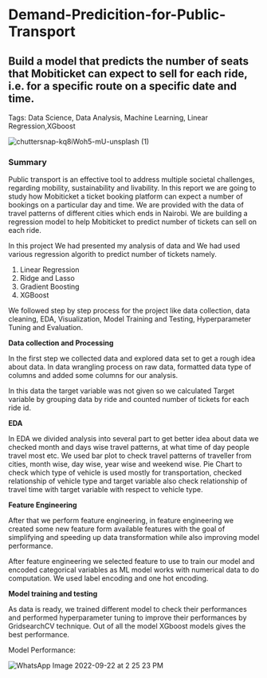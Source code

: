 # **Demand-Predicition-for-Public-Transport**
## **Build a model that predicts the number of seats that Mobiticket can expect to sell for each ride, i.e. for a specific route on a specific date and time.**

Tags: Data Science, Data Analysis, Machine Learning, Linear Regression,XGboost

![chuttersnap-kq8iWoh5-mU-unsplash (1)](https://user-images.githubusercontent.com/71922973/190112251-a2ff11a8-cb04-464c-9ead-196bb5a6c27a.jpg)

### **Summary**

Public transport is an effective tool to address multiple societal challenges, regarding mobility, sustainability and livability. In this report we are going to study how Mobiticket a ticket booking platform can expect a number of bookings on a particular day and time.
We are provided with the data of travel patterns of different cities which ends in Nairobi. We are building a regression model to help Mobiticket to predict number of tickets can sell on each ride.

In this project We had presented my analysis of data and  We had used various regression algorith to predict number of tickets namely.

1. Linear Regression
2. Ridge and Lasso
3. Gradient Boosting
4. XGBoost

We followed step by step process for the project like data collection, data cleaning, EDA, Visualization, Model Training and Testing, Hyperparameter Tuning and Evaluation.

**Data collection and Processing**

In the first step we collected data and explored data set to get a rough idea about data. In data wrangling process on raw data, formatted data type of columns and added some columns for our analysis. 

In this data the target variable was not given so we calculated Target variable by grouping data by ride and counted number of tickets for each ride id.

**EDA**

In EDA we divided analysis into several part to get better idea about data we checked month and days wise travel patterns, at what time of day people travel most etc. We used bar plot to check travel patterns of traveller from cities, month wise, day wise, year wise and weekend wise. Pie Chart to check which type of vehicle is used mostly for transportation, checked relationship of vehicle type and target variable also check relationship of travel time with target variable with respect to vehicle type.

**Feature Engineering**

After that we perform feature engineering, in feature engineering we created some new feature form available features with the goal of simplifying and speeding up data transformation while also improving model performance.

After feature engineering we selected feature to use to train our model and encoded categorical variables as ML model works with numerical data to do computation. We used label encoding and one hot encoding.

**Model training and testing**

As data is ready, we trained different model to check their performances and performed hyperparameter tuning to improve their performances by GridsearchCV technique. Out of all the model XGboost models gives the best performance.

Model Performance:

![WhatsApp Image 2022-09-22 at 2 25 23 PM](https://user-images.githubusercontent.com/71922973/191704045-dd6c5a1d-7c37-44ca-804f-4ead34c90c15.jpeg)


